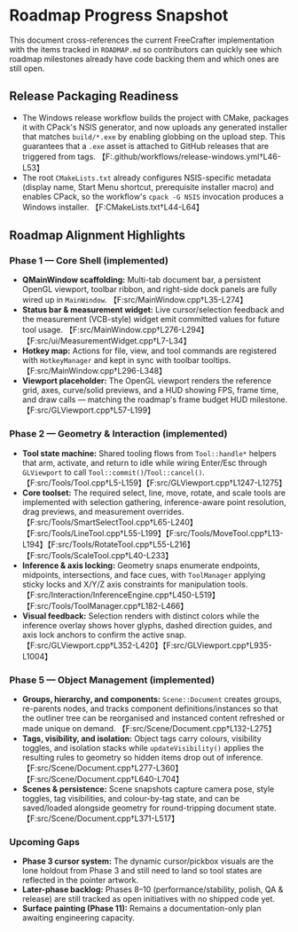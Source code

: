 # Roadmap Progress Snapshot

This document cross-references the current FreeCrafter implementation with the
items tracked in `ROADMAP.md` so contributors can quickly see which roadmap
milestones already have code backing them and which ones are still open.

## Release Packaging Readiness

* The Windows release workflow builds the project with CMake, packages it with
  CPack's NSIS generator, and now uploads any generated installer that matches
  `build/*.exe` by enabling globbing on the upload step. This guarantees that a
  `.exe` asset is attached to GitHub releases that are triggered from tags.
  【F:.github/workflows/release-windows.yml†L46-L53】
* The root `CMakeLists.txt` already configures NSIS-specific metadata (display
  name, Start Menu shortcut, prerequisite installer macro) and enables CPack,
  so the workflow's `cpack -G NSIS` invocation produces a Windows installer.
  【F:CMakeLists.txt†L44-L64】

## Roadmap Alignment Highlights

### Phase 1 — Core Shell (implemented)

* **QMainWindow scaffolding:** Multi-tab document bar, a persistent OpenGL
  viewport, toolbar ribbon, and right-side dock panels are fully wired up in
  `MainWindow`. 【F:src/MainWindow.cpp†L35-L274】
* **Status bar & measurement widget:** Live cursor/selection feedback and the
  measurement (VCB-style) widget emit committed values for future tool usage.
  【F:src/MainWindow.cpp†L276-L294】【F:src/ui/MeasurementWidget.cpp†L7-L34】
* **Hotkey map:** Actions for file, view, and tool commands are registered with
  `HotkeyManager` and kept in sync with toolbar tooltips. 【F:src/MainWindow.cpp†L296-L348】
* **Viewport placeholder:** The OpenGL viewport renders the reference grid,
  axes, curve/solid previews, and a HUD showing FPS, frame time, and draw calls
  — matching the roadmap's frame budget HUD milestone. 【F:src/GLViewport.cpp†L57-L199】

### Phase 2 — Geometry & Interaction (implemented)

* **Tool state machine:** Shared tooling flows from `Tool::handle*` helpers that
  arm, activate, and return to idle while wiring Enter/Esc through
  `GLViewport` to call `Tool::commit()`/`Tool::cancel()`. 【F:src/Tools/Tool.cpp†L5-L159】【F:src/GLViewport.cpp†L1247-L1275】
* **Core toolset:** The required select, line, move, rotate, and scale tools are
  implemented with selection gathering, inference-aware point resolution, drag
  previews, and measurement overrides. 【F:src/Tools/SmartSelectTool.cpp†L65-L240】【F:src/Tools/LineTool.cpp†L55-L199】【F:src/Tools/MoveTool.cpp†L13-L194】【F:src/Tools/RotateTool.cpp†L55-L216】【F:src/Tools/ScaleTool.cpp†L40-L233】
* **Inference & axis locking:** Geometry snaps enumerate endpoints, midpoints,
  intersections, and face cues, with `ToolManager` applying sticky locks and
  X/Y/Z axis constraints for manipulation tools. 【F:src/Interaction/InferenceEngine.cpp†L450-L519】【F:src/Tools/ToolManager.cpp†L182-L466】
* **Visual feedback:** Selection renders with distinct colors while the
  inference overlay shows hover glyphs, dashed direction guides, and axis lock
  anchors to confirm the active snap. 【F:src/GLViewport.cpp†L352-L420】【F:src/GLViewport.cpp†L935-L1004】

### Phase 5 — Object Management (implemented)

* **Groups, hierarchy, and components:** `Scene::Document` creates groups,
  re-parents nodes, and tracks component definitions/instances so that the
  outliner tree can be reorganised and instanced content refreshed or made
  unique on demand. 【F:src/Scene/Document.cpp†L132-L275】
* **Tags, visibility, and isolation:** Object tags carry colours, visibility
  toggles, and isolation stacks while `updateVisibility()` applies the resulting
  rules to geometry so hidden items drop out of inference. 【F:src/Scene/Document.cpp†L277-L360】【F:src/Scene/Document.cpp†L640-L704】
* **Scenes & persistence:** Scene snapshots capture camera pose, style toggles,
  tag visibilities, and colour-by-tag state, and can be saved/loaded alongside
  geometry for round-tripping document state. 【F:src/Scene/Document.cpp†L371-L517】

### Upcoming Gaps

* **Phase 3 cursor system:** The dynamic cursor/pickbox visuals are the lone
  holdout from Phase 3 and still need to land so tool states are reflected in
  the pointer artwork.
* **Later-phase backlog:** Phases 8–10 (performance/stability, polish, QA &
  release) are still tracked as open initiatives with no shipped code yet.
* **Surface painting (Phase 11):** Remains a documentation-only plan awaiting
  engineering capacity.

